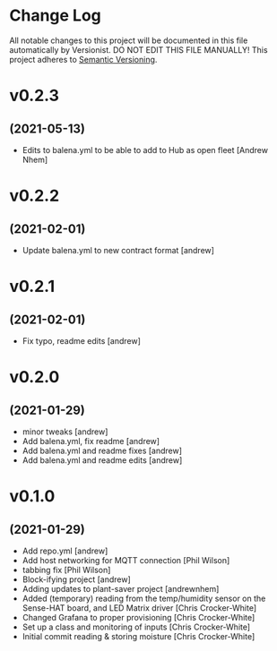 # Change Log

All notable changes to this project will be documented in this file
automatically by Versionist. DO NOT EDIT THIS FILE MANUALLY!
This project adheres to [Semantic Versioning](http://semver.org/).

# v0.2.3
## (2021-05-13)

* Edits to balena.yml to be able to add to Hub as open fleet [Andrew Nhem]

# v0.2.2
## (2021-02-01)

* Update balena.yml to new contract format [andrew]

# v0.2.1
## (2021-02-01)

* Fix typo, readme edits [andrew]

# v0.2.0
## (2021-01-29)

* minor tweaks [andrew]
* Add balena.yml, fix readme [andrew]
* Add balena.yml and readme fixes [andrew]
* Add balena.yml and readme edits [andrew]

# v0.1.0
## (2021-01-29)

* Add repo.yml [andrew]
* Add host networking for MQTT connection [Phil Wilson]
* tabbing fix [Phil Wilson]
* Block-ifying project [andrew]
* Adding updates to plant-saver project [andrewnhem]
* Added (temporary) reading from the temp/humidity sensor on the Sense-HAT board, and LED Matrix driver [Chris Crocker-White]
* Changed Grafana to proper provisioning [Chris Crocker-White]
* Set up a class and monitoring of inputs [Chris Crocker-White]
* Initial commit reading & storing moisture [Chris Crocker-White]
